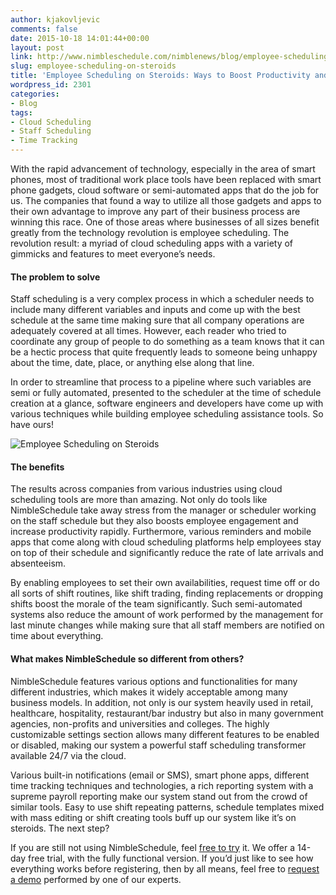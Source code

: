 ```yaml
---
author: kjakovljevic
comments: false
date: 2015-10-18 14:01:44+00:00
layout: post
link: http://www.nimbleschedule.com/nimblenews/blog/employee-scheduling-on-steroids/
slug: employee-scheduling-on-steroids
title: 'Employee Scheduling on Steroids: Ways to Boost Productivity and Staff Engagement'
wordpress_id: 2301
categories:
- Blog
tags:
- Cloud Scheduling
- Staff Scheduling
- Time Tracking
---
```


With the rapid advancement of technology, especially in the area of smart phones, most of traditional work place tools have been replaced with smart phone gadgets, cloud software or semi-automated apps that do the job for us. The companies that found a way to utilize all those gadgets and apps to their own advantage to improve any part of their business process are winning this race. One of those areas where businesses of all sizes benefit greatly from the technology revolution is employee scheduling. The revolution result: a myriad of cloud scheduling apps with a variety of gimmicks and features to meet everyone’s needs.



#### The problem to solve



Staff scheduling is a very complex process in which a scheduler needs to include many different variables and inputs and come up with the best schedule at the same time making sure that all company operations are adequately covered at all times. However, each reader who tried to coordinate any group of people to do something as a team knows that it can be a hectic process that quite frequently leads to someone being unhappy about the time, date, place, or anything else along that line.

In order to streamline that process to a pipeline where such variables are semi or fully automated, presented to the scheduler at the time of schedule creation at a glance, software engineers and developers have come up with various techniques while building employee scheduling assistance tools. So have ours!

![Employee Scheduling on Steroids](http://www.nimbleschedule.com/wp-content/uploads/2015/10/schedule-communicate-deliver-report.jpg)  
  
  




#### The benefits



The results across companies from various industries using cloud scheduling tools are more than amazing. Not only do tools like NimbleSchedule take away stress from the manager or scheduler working on the staff schedule but they also boosts employee engagement and increase productivity rapidly. Furthermore, various reminders and mobile apps that come along with cloud scheduling platforms help employees stay on top of their schedule and significantly reduce the rate of late arrivals and absenteeism.

By enabling employees to set their own availabilities, request time off or do all sorts of shift routines, like shift trading, finding replacements or dropping shifts boost the morale of the team significantly. Such semi-automated systems also reduce the amount of work performed by the management for last minute changes while making sure that all staff members are notified on time about everything.



#### What makes NimbleSchedule so different from others?



NimbleSchedule features various options and functionalities for many different industries, which makes it widely acceptable among many business models.  In addition, not only is our system heavily used in retail, healthcare, hospitality, restaurant/bar industry but also in many government agencies, non-profits and universities and colleges. The highly customizable settings section allows many different features to be enabled or disabled, making our system a powerful staff scheduling transformer available 24/7 via the cloud.

Various built-in notifications (email or SMS), smart phone apps, different time tracking techniques and technologies, a rich reporting system with a supreme payroll reporting make our system stand out from the crowd of similar tools. Easy to use shift repeating patterns, schedule templates mixed with mass editing or shift creating tools buff up our system like it’s on steroids.
The next step?

If you are still not using NimbleSchedule, feel [free to try](https://app.nimbleschedule.com/account/create) it. We offer a 14-day free trial, with the fully functional version.  If you’d just like to see how everything works before registering, then by all means, feel free to [request a demo](http://www.nimbleschedule.com/demo-request/) performed by one of our experts.

